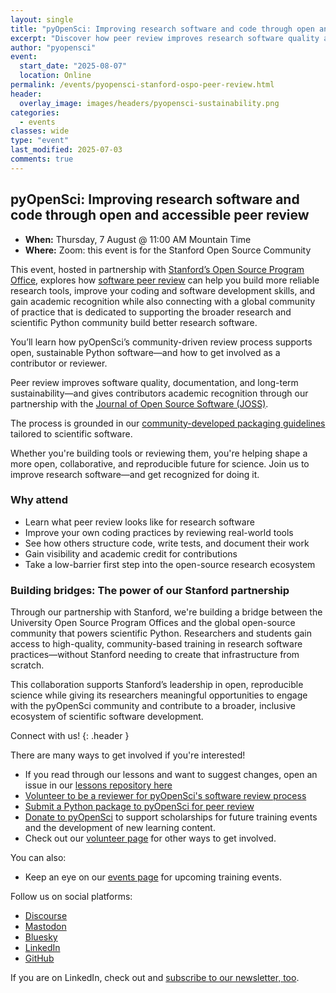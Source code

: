 ```yaml
---
layout: single
title: "pyOpenSci: Improving research software and code through open and accessible peer review"
excerpt: "Discover how peer review improves research software quality and reproducibility. Hosted for the community within Stanford’s Open Source Program Office, this deep dive introduces pyOpenSci’s review process and ways for researchers to get involved and grow their open source and leadership skills through participating in software peer review."
author: "pyopensci"
event:
  start_date: "2025-08-07"
  location: Online
permalink: /events/pyopensci-stanford-ospo-peer-review.html
header:
  overlay_image: images/headers/pyopensci-sustainability.png
categories:
  - events
classes: wide
type: "event"
last_modified: 2025-07-03
comments: true
---
```


## pyOpenSci: Improving research software and code through open and accessible peer review

* **When:** Thursday, 7 August @ 11:00 AM Mountain Time
* **Where:** Zoom: this event is for the Stanford Open Source Community

This event, hosted in partnership with [Stanford’s Open Source Program
Office](https://opensource.stanford.edu/), explores how [software peer review](https://www.pyopensci.org/about-peer-review/index.html) can help you build more reliable research tools, improve your coding and software development skills, and gain academic recognition while also connecting with a global community of practice that is dedicated to supporting the broader research and scientific Python community build better research software.

You’ll learn how pyOpenSci’s community-driven review
process supports open, sustainable Python software—and how to get
involved as a contributor or reviewer.

Peer review improves software quality, documentation, and long-term
sustainability—and gives contributors academic recognition through our
partnership with the [Journal of Open Source Software (JOSS)](
https://www.pyopensci.org/software-peer-review/partners/joss.html).

The process is grounded in our [community-developed packaging
guidelines](https://www.pyopensci.org/python-package-guide/index.html)
tailored to scientific software.

Whether you're building tools or reviewing them, you're helping shape a
more open, collaborative, and reproducible future for science. Join us
to improve research software—and get recognized for doing it.

### Why attend

- <i class="fa-solid fa-magnifying-glass-chart"></i> Learn what peer review
  looks like for research software
- <i class="fa-solid fa-code"></i> Improve your own coding practices by reviewing
  real-world tools
- <i class="fa-solid fa-diagram-project"></i> See how others structure code, write
  tests, and document their work
- <i class="fa-solid fa-award"></i> Gain visibility and academic credit for
  contributions
- <i class="fa-solid fa-right-to-bracket"></i> Take a low-barrier first step into the
  open-source research ecosystem


### Building bridges: The power of our Stanford partnership

Through our partnership with Stanford, we're building a bridge between
the University Open Source Program Offices and the global open-source community that powers scientific
Python. Researchers and students gain access to high-quality, community-based
training in research software practices—without Stanford needing to create
that infrastructure from scratch.

This collaboration supports Stanford’s leadership in open, reproducible
science while giving its researchers meaningful opportunities to engage with
the pyOpenSci community and contribute to a broader, inclusive ecosystem of
scientific software development.

<div class="notice" markdown="1">

<i class="fa-solid fa-users-line"></i> Connect with us!
{: .header }

There are many ways to get involved if you're interested!

* If you read through our lessons and want to suggest changes, open an issue in our [lessons repository here](https://github.com/pyOpenSci/lessons)
* [Volunteer to be a reviewer for pyOpenSci's software review process](https://forms.gle/GHfxvmS47nQFDcBM6)
* [Submit a Python package to pyOpenSci for peer review](https://www.pyopensci.org/software-peer-review/how-to/author-guide.html#submit-your-package-for-peer-review)
* [Donate to pyOpenSci](https://give.communityin.org/pyopensci_2024) to support scholarships for future training events and the development of new learning content.
* Check out our [volunteer page](/volunteer.html) for other ways to get involved.

You can also:

* Keep an eye on our [events page](/events.html) for upcoming training events.

Follow us on social platforms:

* [<i class="fa-brands fa-discourse" style="color:#81c0aa;"></i> Discourse](https://pyopensci.discourse.group/)
* [<i class="fa-brands fa-mastodon" style="color:#81c0aa;"></i> Mastodon](https://fosstodon.org/@pyopensci)
* [<i class="fa-solid fa-cloud" style="color:#81c0aa;"></i> Bluesky](https://bsky.app/profile/pyopensci.bsky.social)
* [<i class="fa-brands fa-linkedin" style="color:#81c0aa;"></i> LinkedIn](https://www.linkedin.com/company/pyopensci)
* [<i class="fa-brands fa-github" style="color:#81c0aa;"></i> GitHub](https://github.com/pyOpenSci)

If you are on LinkedIn, check out and [subscribe to our newsletter, too](https://www.linkedin.com/newsletters/7179551305344933888/?displayConfirmation=true).

</div>
